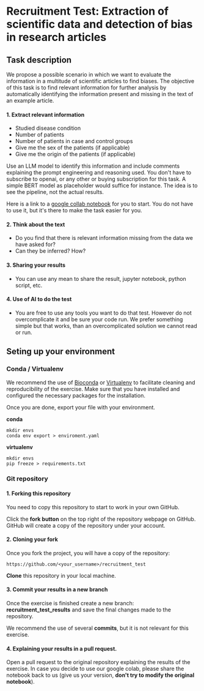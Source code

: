 # Recruitment Test: Extraction of scientific data and detection of bias in research articles

## Task description

We propose a possible scenario in which we want to evaluate the information in a multitude of scientific articles to find biases. The objective of this task is to find relevant information for further analysis by automatically identifying the information present and missing in the text of an example article.  

#### 1. Extract relevant information

- Studied disease condition
- Number of patients 
- Number of patients in case and control groups
- Give me the sex of the patients (if applicable) 
- Give me the origin of the patients (if applicable)

Use an LLM model to identify this information and include comments explaining the prompt engineering and reasoning used. You don't have to subscribe to openai, or any other or buying subscription for this task. A simple BERT model as placeholder would suffice for instance. The idea is to see the pipeline, not the actual results. 

Here is a link to a [google collab notebook](https://colab.research.google.com/drive/18sxFHCgMxXxr6KmQSZ7lVSIMd4lkJUhY?usp=sharing) for you to start. You do not have to use it, but it's there to make the task easier for you. 

#### 2. Think about the text

- Do you find that there is relevant information missing from the data we have asked for?
- Can they be inferred? How?

#### 3. Sharing your results
- You can use any mean to share the result, jupyter notebook, python script, etc.

#### 4. Use of AI to do the test
- You are free to use any tools you want to do that test. However do not overcomplicate it and be sure your code run. We prefer something simple but that works, than an overcomplicated solution we cannot read or run.

## Seting up your environment

### Conda / Virtualenv 

We recommend the use of [Bioconda](http://bioconda.github.io/) or [Virtualenv](https://virtualenv.pypa.io/en/latest/installation.html) to facilitate cleaning and reproducibility of the exercise. Make sure that you have installed and configured the necessary packages for the installation.   

Once you are done, export your file with your environment. 

**conda**
```
mkdir envs
conda env export > enviroment.yaml
```

**virtualenv**

```
mkdir envs
pip freeze > requirements.txt
```

### Git repository

#### 1. Forking this repository

You need to copy this repository to start to work in your own GitHub. 

Click the **fork button** on the top right of the repository webpage on GitHub. GitHub will create a copy of the repository under your account. 

#### 2. Cloning your fork

Once you fork the project, you will have a copy of the repository:
```
https://github.com/<your_username>/recruitment_test 
```
**Clone** this repository in your local machine. 

#### 3. Commit your results in a new branch

Once the exercise is finished create a new branch: **recruitment_test_results** and save the final changes made to the repository. 

We recommend the use of several **commits**, but it is not relevant for this exercise.

#### 4. Explaining your results in a pull request.

Open a pull request to the original repository explaining the results of the exercise. In case you decide to use our google colab, please share the notebook back to us (give us your version, **don't try to modify the original notebook**).






